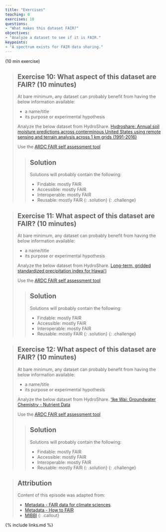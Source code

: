 ```yaml
---
title: "Exercises"
teaching: 0
exercises: 10
questions:
- "What makes this dataset FAIR?"
objectives:
- "Analyze a dataset to see if it is FAIR."
keypoints:
- "A spectrum exists for FAIR data sharing."
---
```

(10 min exercise)

> ## Exercise 10: What aspect of this dataset are FAIR? (10 minutes)
> At bare minimum, any dataset can probably benefit from having the below information available:
> * a name/title
> * its purpose or experimental hypothesis
>
> Analyze the below dataset from HydroShare.
> [Hydroshare: Annual soil moisture predictions across conterminous United States using remote sensing and terrain analysis across 1 km grids (1991-2016)](https://www.hydroshare.org/resource/b8f6eae9d89241cf8b5904033460af61/)
>
>Use the [ARDC FAIR self assessment tool](https://ardc.edu.au/resources/aboutdata/fair-data/fair-self-assessment-tool/)
>
>> ## Solution
>> Solutions will probably contain the following:
>> * Findable: mostly FAIR
>> * Accessible: mostly FAIR
>> * Interoperable: mostly FAIR
>> * Reusable: mostly FAIR
> {: .solution}
{: .challenge}

> ## Exercise 11: What aspect of this dataset are FAIR? (10 minutes)
> At bare minimum, any dataset can probably benefit from having the below information available:
> * a name/title
> * its purpose or experimental hypothesis
>
> Analyze the below dataset from HydroShare.
> [Long-term, gridded standardized precipitation index for Hawai‘i](http://ikewai.org/data/?dd=3737090897300090390-242ac1110-0001-012)
>
>Use the [ARDC FAIR self assessment tool](https://ardc.edu.au/resources/aboutdata/fair-data/fair-self-assessment-tool/)
>
>> ## Solution
>> Solutions will probably contain the following:
>> * Findable: mostly FAIR
>> * Accessible: mostly FAIR
>> * Interoperable: mostly FAIR
>> * Reusable: mostly FAIR
> {: .solution}
{: .challenge}

> ## Exercise 12: What aspect of this dataset are FAIR? (10 minutes)
> At bare minimum, any dataset can probably benefit from having the below information available:
> * a name/title
> * its purpose or experimental hypothesis
>
> Analyze the below dataset from HydroShare.
> [‘Ike Wai: Groundwater Chemistry - Nutrient Data](http://ikewai.org/groundwater-chemistry-nutrient-data/)
>
>Use the [ARDC FAIR self assessment tool](https://ardc.edu.au/resources/aboutdata/fair-data/fair-self-assessment-tool/)
>
>> ## Solution
>> Solutions will probably contain the following:
>> * Findable: mostly FAIR
>> * Accessible: mostly FAIR
>> * Interoperable: mostly FAIR
>> * Reusable: mostly FAIR
> {: .solution}
{: .challenge}

> ## Attribution
>
> Content of this episode was adapted from:
> - [Metadata - FAIR data for climate sciences](https://escience-academy.github.io/Lesson-FAIR-Data-Climate/metadata/index.html).
> - [Metadata - How to FAIR](https://howtofair.dk/how-to-fair/metadata/)
> - [MIBBI](https://fairsharing.org/collection/MIBBI)
{: .callout}

{% include links.md %}
